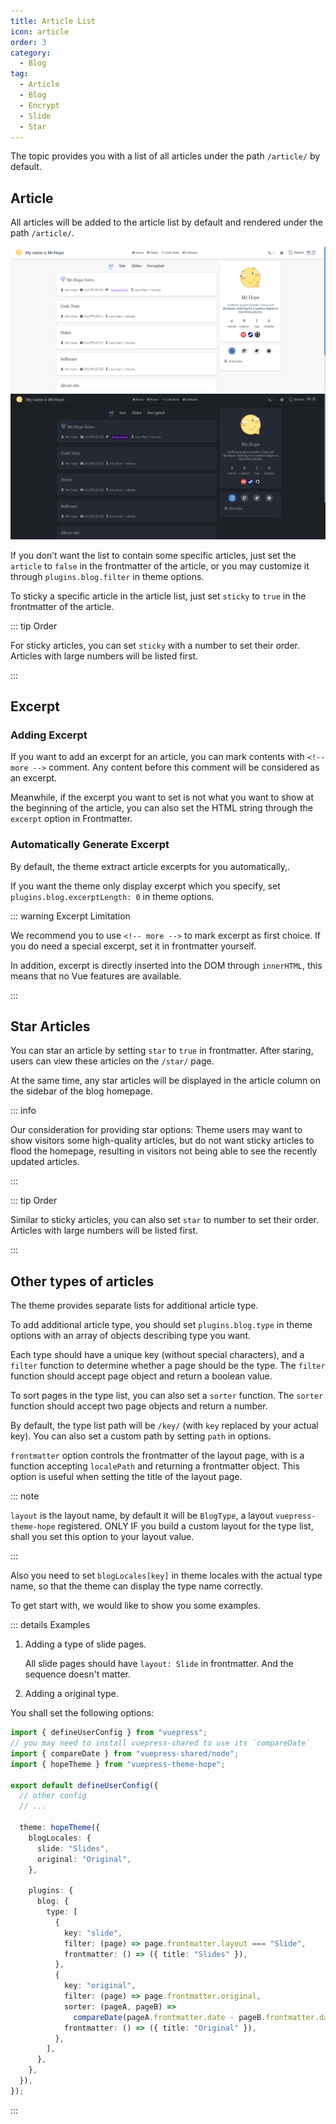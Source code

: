 ```yaml
---
title: Article List
icon: article
order: 3
category:
  - Blog
tag:
  - Article
  - Blog
  - Encrypt
  - Slide
  - Star
---
```


The topic provides you with a list of all articles under the path `/article/` by default.

## Article

All articles will be added to the article list by default and rendered under the path `/article/`.

![Article list](./assets/article-list-light.png#light)
![Article list](./assets/article-list-dark.png#dark)

If you don’t want the list to contain some specific articles, just set the `article` to `false` in the frontmatter of the article, or you may customize it through `plugins.blog.filter` in theme options.

To sticky a specific article in the article list, just set `sticky` to `true` in the frontmatter of the article.

::: tip Order

For sticky articles, you can set `sticky` with a number to set their order. Articles with large numbers will be listed first.

:::

## Excerpt

### Adding Excerpt

If you want to add an excerpt for an article, you can mark contents with `<!-- more -->` comment. Any content before this comment will be considered as an excerpt.

Meanwhile, if the excerpt you want to set is not what you want to show at the beginning of the article, you can also set the HTML string through the `excerpt` option in Frontmatter.

### Automatically Generate Excerpt

By default, the theme extract article excerpts for you automatically,.

If you want the theme only display excerpt which you specify, set `plugins.blog.excerptLength: 0` in theme options.

::: warning Excerpt Limitation

We recommend you to use `<!-- more -->` to mark excerpt as first choice. If you do need a special excerpt, set it in frontmatter yourself.

In addition, excerpt is directly inserted into the DOM through `innerHTML`, this means that no Vue features are available.

:::

## Star Articles

You can star an article by setting `star` to `true` in frontmatter. After staring, users can view these articles on the `/star/` page.

At the same time, any star articles will be displayed in the article column on the sidebar of the blog homepage.

::: info

Our consideration for providing star options: Theme users may want to show visitors some high-quality articles, but do not want sticky articles to flood the homepage, resulting in visitors not being able to see the recently updated articles.

:::

::: tip Order

Similar to sticky articles, you can also set `star` to number to set their order. Articles with large numbers will be listed first.

:::

## Other types of articles <Badge text="Advanced" type="info" />

The theme provides separate lists for additional article type.

To add additional article type, you should set `plugins.blog.type` in theme options with an array of objects describing type you want.

Each type should have a unique key (without special characters), and a `filter` function to determine whether a page should be the type. The `filter` function should accept page object and return a boolean value.

To sort pages in the type list, you can also set a `sorter` function. The `sorter` function should accept two page objects and return a number.

By default, the type list path will be `/key/` (with `key` replaced by your actual key). You can also set a custom path by setting `path` in options.

`frontmatter` option controls the frontmatter of the layout page, with is a function accepting `localePath` and returning a frontmatter object. This option is useful when setting the title of the layout page.

::: note

`layout` is the layout name, by default it will be `BlogType`, a layout `vuepress-theme-hope` registered. ONLY IF you build a custom layout for the type list, shall you set this option to your layout value.

:::

Also you need to set `blogLocales[key]` in theme locales with the actual type name, so that the theme can display the type name correctly.

To get start with, we would like to show you some examples.

::: details Examples

1. Adding a type of slide pages.

   All slide pages should have `layout: Slide` in frontmatter. And the sequence doesn't matter.

1. Adding a original type.

You shall set the following options:

```ts
import { defineUserConfig } from "vuepress";
// you may need to install vuepress-shared to use its `compareDate`
import { compareDate } from "vuepress-shared/node";
import { hopeTheme } from "vuepress-theme-hope";

export default defineUserConfig({
  // other config
  // ...

  theme: hopeTheme({
    blogLocales: {
      slide: "Slides",
      original: "Original",
    },

    plugins: {
      blog: {
        type: [
          {
            key: "slide",
            filter: (page) => page.frontmatter.layout === "Slide",
            frontmatter: () => ({ title: "Slides" }),
          },
          {
            key: "original",
            filter: (page) => page.frontmatter.original,
            sorter: (pageA, pageB) =>
              compareDate(pageA.frontmatter.date - pageB.frontmatter.date),
            frontmatter: () => ({ title: "Original" }),
          },
        ],
      },
    },
  }),
});
```

:::
